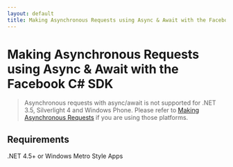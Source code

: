 ```yaml
---
layout: default
title: Making Asynchronous Requests using Async & Await with the Facebook C# SDK
---
```


# Making Asynchronous Requests using Async & Await with the Facebook C# SDK

> Asynchronous requests with async/await is not supported for .NET 3.5, Silverlight 4 and Windows Phone. Please refer to [Making Asynchronous Requests](Making-Asynchronous-Requests) if you are using those platforms.

## Requirements
.NET 4.5+ or Windows Metro Style Apps